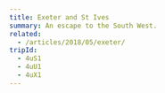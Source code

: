 ```yaml
---
title: Exeter and St Ives
summary: An escape to the South West.
related:
  - /articles/2018/05/exeter/
tripId:
  - 4uS1
  - 4uU1
  - 4uX1
---
```

